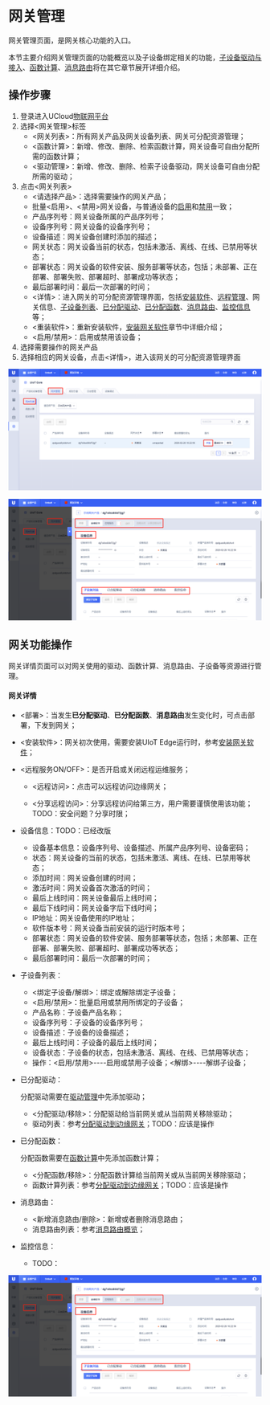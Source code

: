 # 网关管理

网关管理页面，是网关核心功能的入口。

本节主要介绍网关管理页面的功能概览以及子设备绑定相关的功能，[子设备驱动与接入]()、[函数计算]()、[消息路由]()将在其它章节展开详细介绍。

## 操作步骤

1. 登录进入UCloud[物联网平台](https://console.ucloud.cn/uiot)
2. 选择<网关管理>标签
   - <网关列表>：所有网关产品及网关设备列表、网关可分配资源管理；
   - <函数计算>：新增、修改、删除、检索函数计算，网关设备可自由分配所需的函数计算；
   - <驱动管理>：新增、修改、删除、检索子设备驱动，网关设备可自由分配所需的驱动；
3. 点击<网关列表>
   - <请选择产品>：选择需要操作的网关产品；
   - 批量<启用>、<禁用>网关设备，与普通设备的[启用]()和[禁用]()一致；
   - 产品序列号：网关设备所属的产品序列号；
   - 设备序列号：网关设备的设备序列号；
   - 设备描述：网关设备创建时添加的描述；
   - 网关状态：网关设备当前的状态，包括未激活、离线、在线、已禁用等状态； 
   - 部署状态：网关设备的软件安装、服务部署等状态，包括；未部署、正在部署、部署失败、部署超时、部署成功等状态；
   - 最后部署时间：最后一次部署的时间；
   - <详情>：进入网关的可分配资源管理界面，包括[安装软件]()、[远程管理]()、网关信息、[子设备列表]()、[已分配驱动]()、[已分配函数]()、[消息路由]()、[监控信息]()等；
   - <重装软件>：重新安装软件，[安装网关软件]()章节中详细介绍；
   - <启用/禁用>：启用或禁用该设备；
4. 选择需要操作的网关产品
5. 选择相应的网关设备，点击<详情>，进入该网关的可分配资源管理界面


![网关管理列表](../../images/网关管理列表.png)

![网关管理列表详情](../../images/网关管理列表详情.png)



## 网关功能操作

网关详情页面可以对网关使用的驱动、函数计算、消息路由、子设备等资源进行管理。

#### 网关详情

- <部署>：当发生**已分配驱动**、**已分配函数**、**消息路由**发生变化时，可点击部署，下发到网关；

- <安装软件>：网关初次使用，需要安装UIoT Edge运行时，参考[安装网关软件]()；

- <远程服务ON/OFF>：是否开启或关闭远程运维服务；

  - <远程访问>：点击可以远程访问边缘网关；

  - <分享远程访问>：分享远程访问给第三方，用户需要谨慎使用该功能；TODO：安全问题？分享时限；

- 设备信息：TODO：已经改版

  - 设备基本信息：设备序列号、设备描述、所属产品序列号、设备密码；
  - 状态：网关设备的当前的状态，包括未激活、离线、在线、已禁用等状态；
  - 添加时间：网关设备创建的时间；
  - 激活时间：网关设备首次激活的时间；
  - 最后上线时间：网关设备最后上线时间；
  - 最后下线时间：网关设备字后下线时间；
  - IP地址：网关设备使用的IP地址；
  - 软件版本号：网关设备当前安装的运行时版本号；
  - 部署状态：网关设备的软件安装、服务部署等状态，包括；未部署、正在部署、部署失败、部署超时、部署成功等状态；
  - 最后部署时间：最后一次部署的时间；

- 子设备列表：

  - <绑定子设备/解绑>：绑定或解除绑定子设备；
  - <启用/禁用>：批量启用或禁用所绑定的子设备；
  - 产品名称：子设备产品名称；
  - 设备序列号：子设备的设备序列号；
  - 设备描述：子设备的设备描述；
  - 最后上线时间：子设备的最后上线时间；
  - 设备状态：子设备的状态，包括未激活、离线、在线、已禁用等状态；
  - 操作：<启用/禁用>----启用或禁用子设备；<解绑>----解绑子设备；

- 已分配驱动：

    分配驱动需要在[驱动管理]()中先添加驱动；

  - <分配驱动/移除>：分配驱动给当前网关或从当前网关移除驱动；
  - 驱动列表：参考[分配驱动到边缘网关]()；TODO：应该是操作

- 已分配函数：

  分配函数需要在[函数计算]()中先添加函数计算；

  - <分配函数/移除>：分配函数计算给当前网关或从当前网关移除驱动；
  - 函数计算列表：参考[分配驱动到边缘网关]()；TODO：应该是操作

- 消息路由：

  - <新增消息路由/删除>：新增或者删除消息路由；
  - 消息路由列表：参考[消息路由概览]()；

- 监控信息：

  - TODO：

![网关管理列表详情](../../images/网关管理列表详情.png)